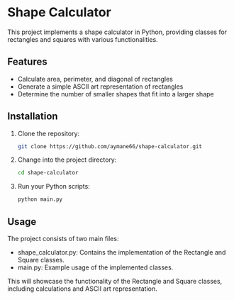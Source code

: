 # Shape Calculator

This project implements a shape calculator in Python, providing classes for rectangles and squares with various functionalities.


## Features

- Calculate area, perimeter, and diagonal of rectangles
- Generate a simple ASCII art representation of rectangles
- Determine the number of smaller shapes that fit into a larger shape

## Installation

1. Clone the repository:
   ```bash
   git clone https://github.com/aymane66/shape-calculator.git


2. Change into the project directory:
    ```bash
    cd shape-calculator

3. Run your Python scripts:
    ```bash
    python main.py


## Usage
The project consists of two main files:

- shape_calculator.py: Contains the implementation of the Rectangle and Square classes.
- main.py: Example usage of the implemented classes.


This will showcase the functionality of the Rectangle and Square classes, including calculations and ASCII art representation.

